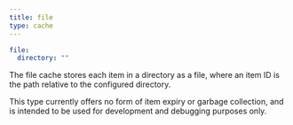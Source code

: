 ```yaml
---
title: file
type: cache
---
```


```yaml
file:
  directory: ""
```

The file cache stores each item in a directory as a file, where an item ID is
the path relative to the configured directory.

This type currently offers no form of item expiry or garbage collection, and is
intended to be used for development and debugging purposes only.


